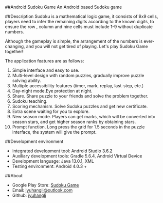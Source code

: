 ##Android Sudoku Game
An Android based Sudoku game

##Description
Sudoku is a mathematical logic game, it consists of 9x9 cells, players need to infer the remaining digits according to the known digits, to ensure the row , column and nine cells must include 1-9 without duplicate numbers.

Although the gameplay is simple, the arrangement of the numbers is ever-changing, and you will not get tired of playing. Let's play Sudoku Game together!

The application features are as follows:

1. Simple interface and easy to use.
2. Multi-level design with random puzzles, gradually improve puzzle solving ability.
3. Multiple accessibility features (timer, mark, replay, last-step, etc.)
4. Day-night mode.Eye protection at night.
5. Share. Share puzzle to your friends and solve the problem together.
6. Sudoku teaching.
7. Scoring mechanism. Solve Sudoku puzzles and get new certificate.
8. Extra scene waiting for you to explore.
9. New season mode. Players can get marks, which will be converted into season stars, and get higher season ranks by obtaining stars.
10. Prompt function. Long press the grid for 1.5 seconds in the puzzle interface, the system will give the prompt.


##Development environment

* Integrated development tool: Android Studio 3.6.2
* Auxiliary development tools: Gradle 5.6.4, Android Virtual Device
* Development language: Java 13.0.1, XML
* Testing environment: Android 4.0.3 +

##About

* Google Play Store: [Sudoku Game](https://play.google.com/store/apps/details?id=sudokugame.example.sudoku)
* Email: [iyuhangli@outlook.com](iyuhangli@outlook.com)
* Github: [iyuhangli](https://github.com/iyuhangli)